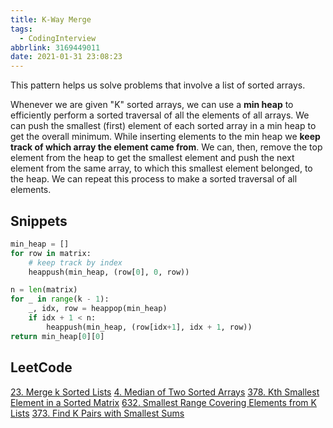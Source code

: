 ```yaml
---
title: K-Way Merge
tags:
  - CodingInterview
abbrlink: 3169449011
date: 2021-01-31 23:08:23
---
```

This pattern helps us solve problems that involve a list of sorted arrays.

Whenever we are given "K" sorted arrays, we can use a **min heap** to efficiently perform a sorted traversal of all the elements of all arrays. We can push the smallest (first) element of each sorted array in a min heap to get the overall minimum. While inserting elements to the min heap we **keep track of which array the element came from**. We can, then, remove the top element from the heap to get the smallest element and push the next element from the same array, to which this smallest element belonged, to the heap. We can repeat this process to make a sorted traversal of all elements.

## Snippets
```python
min_heap = []
for row in matrix:
    # keep track by index
    heappush(min_heap, (row[0], 0, row))

n = len(matrix)
for _ in range(k - 1):
    _, idx, row = heappop(min_heap)
    if idx + 1 < n:
        heappush(min_heap, (row[idx+1], idx + 1, row))
return min_heap[0][0]
```

## LeetCode
[23. Merge k Sorted Lists](https://leetcode.com/problems/merge-k-sorted-lists/)
[4. Median of Two Sorted Arrays](https://leetcode.com/problems/median-of-two-sorted-arrays/)
[378. Kth Smallest Element in a Sorted Matrix](https://leetcode.com/problems/kth-smallest-element-in-a-sorted-matrix/)
[632. Smallest Range Covering Elements from K Lists](https://leetcode.com/problems/smallest-range-covering-elements-from-k-lists/)
[373. Find K Pairs with Smallest Sums](https://leetcode.com/problems/find-k-pairs-with-smallest-sums/)
